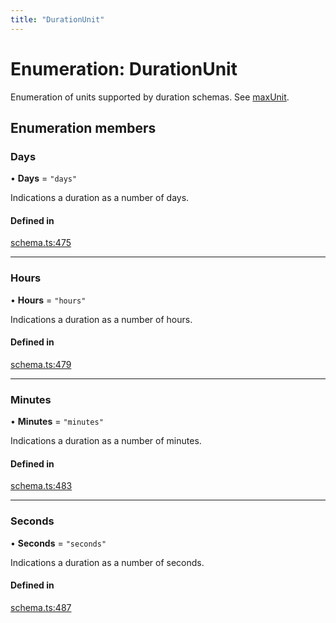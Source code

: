 ```yaml
---
title: "DurationUnit"
---
```

# Enumeration: DurationUnit

Enumeration of units supported by duration schemas. See [maxUnit](../interfaces/DurationSchema.md#maxunit).

## Enumeration members

### Days

• **Days** = `"days"`

Indications a duration as a number of days.

#### Defined in

[schema.ts:475](https://github.com/coda/packs-sdk/blob/main/schema.ts#L475)

___

### Hours

• **Hours** = `"hours"`

Indications a duration as a number of hours.

#### Defined in

[schema.ts:479](https://github.com/coda/packs-sdk/blob/main/schema.ts#L479)

___

### Minutes

• **Minutes** = `"minutes"`

Indications a duration as a number of minutes.

#### Defined in

[schema.ts:483](https://github.com/coda/packs-sdk/blob/main/schema.ts#L483)

___

### Seconds

• **Seconds** = `"seconds"`

Indications a duration as a number of seconds.

#### Defined in

[schema.ts:487](https://github.com/coda/packs-sdk/blob/main/schema.ts#L487)
